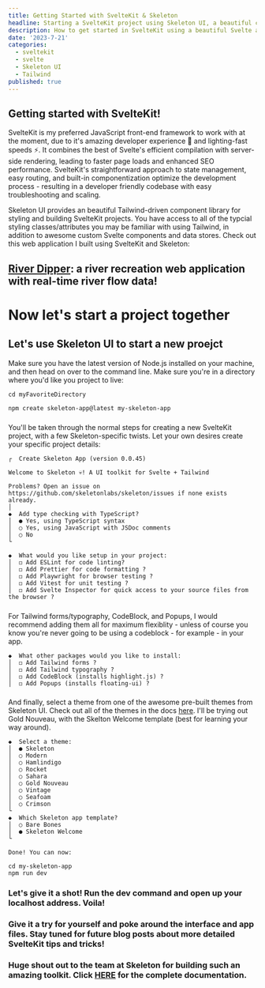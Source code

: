 ```yaml
---
title: Getting Started with SvelteKit & Skeleton
headline: Starting a SvelteKit project using Skeleton UI, a beautiful component library for Svelte and Tailwind.
description: How to get started in SvelteKit using a beautiful Svelte and Tailwind component library - Skeleton UI.
date: '2023-7-21'
categories:
  - sveltekit
  - svelte
  - Skeleton UI
  - Tailwind
published: true
---
```


## Getting started with SvelteKit!

SvelteKit is my preferred JavaScript front-end framework to work with at the moment, due to it's amazing developer experience 🧐 and lighting-fast speeds ⚡. It combines the best of Svelte's efficient compilation with server-side rendering, leading to faster page loads and enhanced SEO performance. SvelteKit's straightforward approach to state management, easy routing, and built-in componentization optimize the development process - resulting in a developer friendly codebase with easy troubleshooting and scaling.

Skeleton UI provides an beautiful Tailwind-driven component library for styling and building SvelteKit projects. You have access to all of the typcial styling classes/attributes you may be familiar with using Tailwind, in addition to awesome custom Svelte components and data stores. Check out this web application I built using SvelteKit and Skeleton:

## [River Dipper](https://river.dipper.pro): a river recreation web application with real-time river flow data!

# Now let's start a project together
## Let's use Skeleton UI to start a new proejct

Make sure you have the latest version of Node.js installed on your machine, and then head on over to the command line. Make sure you're in a directory where you'd like you project to live:

```console
cd myFavoriteDirectory

npm create skeleton-app@latest my-skeleton-app
```
###
You'll be taken through the normal steps for creating a new SvelteKit project, with a few Skeleton-specific twists. Let your own desires create your specific project details:

```console
┌  Create Skeleton App (version 0.0.45)

Welcome to Skeleton 💀! A UI toolkit for Svelte + Tailwind

Problems? Open an issue on https://github.com/skeletonlabs/skeleton/issues if none exists already.
│
◆  Add type checking with TypeScript?
│  ● Yes, using TypeScript syntax
│  ○ Yes, using JavaScript with JSDoc comments
│  ○ No
└
```
```console
◆  What would you like setup in your project:
│  ◻ Add ESLint for code linting?
│  ◻ Add Prettier for code formatting ?
│  ◻ Add Playwright for browser testing ?
│  ◻ Add Vitest for unit testing ?
│  ◻ Add Svelte Inspector for quick access to your source files from the browser ?
```
###
For Tailwind forms/typography, CodeBlock, and Popups, I would recommend adding them all for maximum flexiblity - unless of course you know you're never going to be using a codeblock - for example - in your app.
```console
◆  What other packages would you like to install:
│  ◻ Add Tailwind forms ?
│  ◻ Add Tailwind typography ?
│  ◻ Add CodeBlock (installs highlight.js) ?
│  ◻ Add Popups (installs floating-ui) ?
```
###
And finally, select a theme from one of the awesome pre-built themes from Skeleton UI. Check out all of the themes in the docs [here](https://www.skeleton.dev/docs/themes). I'll be trying out Gold Nouveau, with the Skelton Welcome template (best for learning your way around).
```console
◆  Select a theme:
│  ● Skeleton
│  ○ Modern
│  ○ Hamlindigo
│  ○ Rocket
│  ○ Sahara
│  ○ Gold Nouveau
│  ○ Vintage
│  ○ Seafoam
│  ○ Crimson
└
◆  Which Skeleton app template?
│  ○ Bare Bones
│  ● Skeleton Welcome
└
```
```console
Done! You can now:

cd my-skeleton-app
npm run dev
```
### Let's give it a shot! Run the dev command and open up your localhost address. Voila!
<script>
  import Blogimage from '$lib/components/Blogimage.svelte'
</script>
<Blogimage photo="../blogphotos/SkeletonUI.jpg" alt="SkeletonUI"/>

### Give it a try for yourself and poke around the interface and app files. Stay tuned for future blog posts about more detailed SvelteKit tips and tricks!

### Huge shout out to the team at Skeleton for building such an amazing toolkit. Click [HERE](https://www.skeleton.dev/) for the complete documentation.